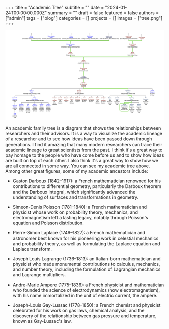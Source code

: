 +++
title = "Academic Tree"
subtitle = ""
date = "2024-01-24T00:00:00.000Z"
summary = ""
draft = false
featured = false
authors = ["admin"]
tags = ["blog"]
categories = []
projects = []
images = ["tree.png"]
+++

![image](tree.png)

An academic family tree is a diagram that shows the relationships between researchers and their advisors. It is a way to visualize the academic lineage of a researcher and to see how ideas have been passed down through generations. I find it amazing that many modern researchers can trace their academic lineage to great scientists from the past. I think it's a great way to pay homage to the people who have come before us and to show how ideas are built on top of each other. I also think it's a great way to show how we are all connected in some way. You can see my academic tree above. Among other great figures, some of my academic ancestors include:

- Gaston Darboux (1842–1917): a French mathematician renowned for his contributions to differential geometry, particularly the Darboux theorem and the Darboux integral, which significantly advanced the understanding of surfaces and transformations in geometry.

- Simeon-Denis Poisson (1781–1840): a French mathematician and physicist whose work on probability theory, mechanics, and electromagnetism left a lasting legacy, notably through Poisson's equation and Poisson distribution.

- Pierre-Simon Laplace (1749–1827): a French mathematician and astronomer best known for his pioneering work in celestial mechanics and probability theory, as well as formulating the Laplace equation and Laplace transform.

- Joseph Louis Lagrange (1736–1813): an Italian-born mathematician and physicist who made monumental contributions to calculus, mechanics, and number theory, including the formulation of Lagrangian mechanics and Lagrange multipliers.

- Andre-Marie Ampere (1775–1836): a French physicist and mathematician who founded the science of electrodynamics (now electromagnetism), with his name immortalized in the unit of electric current, the ampere.

- Joseph-Louis Gay-Lussac (1778–1850): a French chemist and physicist celebrated for his work on gas laws, chemical analysis, and the discovery of the relationship between gas pressure and temperature, known as Gay-Lussac's law.
